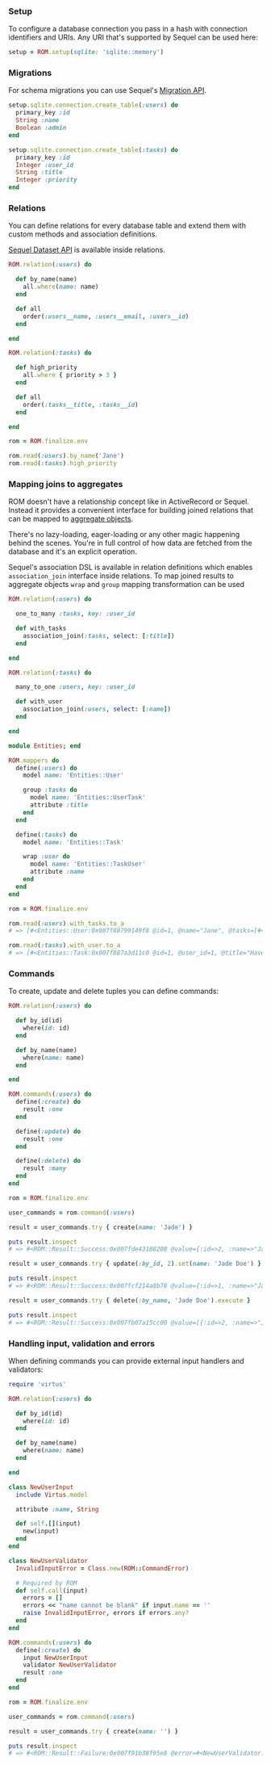 ### Setup

To configure a database connection you pass in a hash with connection identifiers
and URIs. Any URI that's supported by Sequel can be used here:

``` ruby
setup = ROM.setup(sqlite: 'sqlite::memory')
```

### Migrations

For schema migrations you can use Sequel's
[Migration API](http://sequel.jeremyevans.net/rdoc/files/doc/migration_rdoc.html).

``` ruby
setup.sqlite.connection.create_table(:users) do
  primary_key :id
  String :name
  Boolean :admin
end

setup.sqlite.connection.create_table(:tasks) do
  primary_key :id
  Integer :user_id
  String :title
  Integer :priority
end
```

### Relations

You can define relations for every database table and extend them with custom
methods and association definitions.

[Sequel Dataset API](http://sequel.jeremyevans.net/rdoc/files/doc/dataset_basics_rdoc.html)
is available inside relations.

``` ruby
ROM.relation(:users) do

  def by_name(name)
    all.where(name: name)
  end

  def all
    order(:users__name, :users__email, :users__id)
  end

end

ROM.relation(:tasks) do

  def high_priority
    all.where { priority > 3 }
  end

  def all
    order(:tasks__title, :tasks__id)
  end

end

rom = ROM.finalize.env

rom.read(:users).by_name('Jane')
rom.read(:tasks).high_priority
```

### Mapping joins to aggregates

ROM doesn't have a relationship concept like in ActiveRecord or Sequel. Instead
it provides a convenient interface for building joined relations that can be
mapped to [aggregate objects](http://martinfowler.com/bliki/Aggregate.html).

There's no lazy-loading, eager-loading or any other magic happening behind the
scenes. You're in full control of how data are fetched from the database and it's
an explicit operation.

Sequel's association DSL is available in relation definitions which enables
`association_join` interface inside relations. To map joined results to
aggregate objects `wrap` and `group` mapping transformation can be used

``` ruby
ROM.relation(:users) do

  one_to_many :tasks, key: :user_id

  def with_tasks
    association_join(:tasks, select: [:title])
  end

end

ROM.relation(:tasks) do

  many_to_one :users, key: :user_id

  def with_user
    association_join(:users, select: [:name])
  end

end

module Entities; end

ROM.mappers do
  define(:users) do
    model name: 'Entities::User'

    group :tasks do
      model name: 'Entities::UserTask'
      attribute :title
    end
  end

  define(:tasks) do
    model name: 'Entities::Task'

    wrap :user do
      model name: 'Entities::TaskUser'
      attribute :name
    end
  end
end

rom = ROM.finalize.env

rom.read(:users).with_tasks.to_a
# => [#<Entities::User:0x007f88799149f8 @id=1, @name="Jane", @tasks=[#<Entities::UserTask:0x007f8879914ae8 @title="Have fun">]>]

rom.read(:tasks).with_user.to_a
# => [#<Entities::Task:0x007f887a3d11c0 @id=1, @user_id=1, @title="Have fun", @priority=1, @user=#<Entities::TaskUser:0x007f887a3d13f0 @name="Jane">>]
```

### Commands

To create, update and delete tuples you can define commands:

``` ruby
ROM.relation(:users) do

  def by_id(id)
    where(id: id)
  end

  def by_name(name)
    where(name: name)
  end

end

ROM.commands(:users) do
  define(:create) do
    result :one
  end

  define(:update) do
    result :one
  end

  define(:delete) do
    result :many
  end
end

rom = ROM.finalize.env

user_commands = rom.command(:users)

result = user_commands.try { create(name: 'Jade') }

puts result.inspect
# => #<ROM::Result::Success:0x007fde43188200 @value={:id=>2, :name=>"Jade"}>

result = user_commands.try { update(:by_id, 2).set(name: 'Jade Doe') }

puts result.inspect
# => #<ROM::Result::Success:0x007fcf214a8b78 @value={:id=>1, :name=>"Jane Doe"}>

result = user_commands.try { delete(:by_name, 'Jade Doe').execute }

puts result.inspect
# => #<ROM::Result::Success:0x007fb07a15cc00 @value=[{:id=>2, :name=>"Jade Doe"}]>
```

### Handling input, validation and errors

When defining commands you can provide external input handlers and validators:

``` ruby
require 'virtus'

ROM.relation(:users) do

  def by_id(id)
    where(id: id)
  end

  def by_name(name)
    where(name: name)
  end

end

class NewUserInput
  include Virtus.model

  attribute :name, String

  def self.[](input)
    new(input)
  end
end

class NewUserValidator
  InvalidInputError = Class.new(ROM::CommandError)

  # Required by ROM
  def self.call(input)
    errors = []
    errors << "name cannot be blank" if input.name == ''
    raise InvalidInputError, errors if errors.any?
  end
end

ROM.commands(:users) do
  define(:create) do
    input NewUserInput
    validator NewUserValidator
    result :one
  end
end

rom = ROM.finalize.env

user_commands = rom.command(:users)

result = user_commands.try { create(name: '') }

puts result.inspect
# => #<ROM::Result::Failure:0x007f91b38f95e8 @error=#<NewUserValidator::InvalidInputError: ["name cannot be blank"]>>
```
